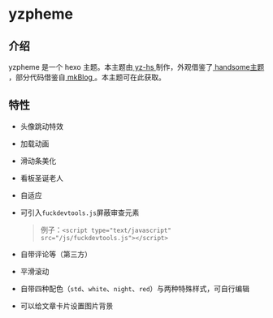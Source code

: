 # yzpheme

## 介绍

yzpheme  是一个 hexo 主题。本主题由[ yz-hs ](https://github.com/yz-hs/)制作，外观借鉴了[ handsome主题 ](https://www.ihewro.com/archives/489/)，部分代码借鉴自[ mkBlog ](https://mkblog.cn/)。本主题可在此获取。

## 特性

- 头像跳动特效

- 加载动画

- 滑动条美化

- 看板圣诞老人

- 自适应

- 可引入`fuckdevtools.js`屏蔽审查元素

  > 例子：`<script type="text/javascript" src="/js/fuckdevtools.js"></script>`

- 自带评论等（第三方）

- 平滑滚动

- 自带四种配色（`std`、`white`、`night`、`red`）与两种特殊样式，可自行编辑

- 可以给文章卡片设置图片背景
